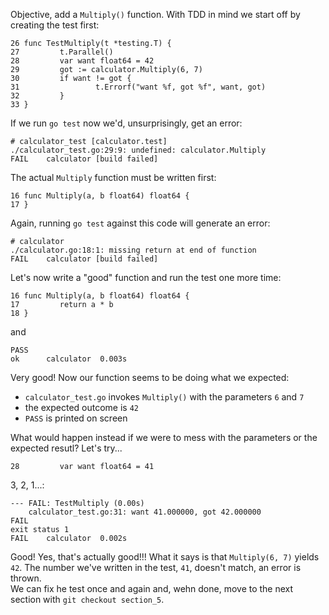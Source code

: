 Objective, add a `Multiply()` function. With TDD in mind we start off by creating the test first:<br/>
```
26 func TestMultiply(t *testing.T) {
27         t.Parallel()
28         var want float64 = 42
29         got := calculator.Multiply(6, 7)
30         if want != got {
31                 t.Errorf("want %f, got %f", want, got)
32         }
33 }
```

If we run `go test` now we'd, unsurprisingly, get an error:<br/>
```
# calculator_test [calculator.test]
./calculator_test.go:29:9: undefined: calculator.Multiply
FAIL	calculator [build failed]
```

The actual `Multiply` function must be written first:<br/>
```
16 func Multiply(a, b float64) float64 {
17 }
```

Again, running `go test` against this code will generate an error:<br/>
```
# calculator
./calculator.go:18:1: missing return at end of function
FAIL	calculator [build failed]
```
Let's now write a "good" function and run the test one more time:<br/>
```
16 func Multiply(a, b float64) float64 {
17         return a * b
18 }
```
and<br/>
```
PASS
ok  	calculator	0.003s
```

Very good! Now our function seems to be doing what we expected:
- `calculator_test.go` invokes `Multiply()` with the parameters `6` and `7`
- the expected outcome is `42`
- `PASS` is printed on screen<br/>

What would happen instead if we were to mess with the parameters or the expected resutl? Let's try...<br/>
```
28         var want float64 = 41
```
3, 2, 1...:<br/>
```
--- FAIL: TestMultiply (0.00s)
    calculator_test.go:31: want 41.000000, got 42.000000
FAIL
exit status 1
FAIL	calculator	0.002s
```
Good! Yes, that's actually good!!! What it says is that `Multiply(6, 7)` yields `42`. The number we've written in the test, `41`, doesn't match, an error is thrown.</br>
We can fix he test once and again and, wehn done, move to the next section with `git checkout section_5`.

